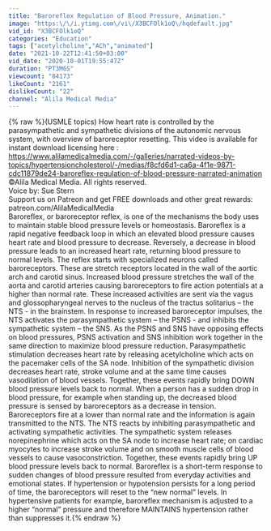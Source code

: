 ```yaml
---
title: "Baroreflex Regulation of Blood Pressure, Animation."
image: "https:\/\/i.ytimg.com\/vi\/X3BCFOlk1oQ\/hqdefault.jpg"
vid_id: "X3BCFOlk1oQ"
categories: "Education"
tags: ["acetylcholine","ACh","animated"]
date: "2021-10-22T12:41:50+03:00"
vid_date: "2020-10-01T19:55:47Z"
duration: "PT3M6S"
viewcount: "84173"
likeCount: "2161"
dislikeCount: "22"
channel: "Alila Medical Media"
---
```

{% raw %}(USMLE topics) How heart rate is controlled by the parasympathetic and sympathetic divisions of the autonomic nervous system, with overview of baroreceptor resetting. This video is available for instant download licensing here : <a rel="nofollow" target="blank" href="https://www.alilamedicalmedia.com/-/galleries/narrated-videos-by-topics/hypertensioncholesterol/-/medias/f8cfd6d1-ca6a-4f1e-9871-cdc11879de24-baroreflex-regulation-of-blood-pressure-narrated-animation">https://www.alilamedicalmedia.com/-/galleries/narrated-videos-by-topics/hypertensioncholesterol/-/medias/f8cfd6d1-ca6a-4f1e-9871-cdc11879de24-baroreflex-regulation-of-blood-pressure-narrated-animation</a> <br />©Alila Medical Media. All rights reserved. <br />Voice by: Sue Stern<br />Support us on Patreon and get FREE downloads and other great rewards: patreon.com/AlilaMedicalMedia <br />Baroreflex, or baroreceptor reflex, is one of the mechanisms the body uses to maintain stable blood pressure levels or homeostasis. Baroreflex is a rapid negative feedback loop in which an elevated blood pressure causes heart rate and blood pressure to decrease. Reversely, a decrease in blood pressure leads to an increased heart rate, returning blood pressure to normal levels. The reflex starts with specialized neurons called baroreceptors. These are stretch receptors located in the wall of the aortic arch and carotid sinus. Increased blood pressure stretches the wall of the aorta and carotid arteries causing baroreceptors to fire action potentials at a higher than normal rate. These increased activities are sent via the vagus and glossopharyngeal nerves to the nucleus of the tractus solitarius – the NTS - in the brainstem. In response to increased baroreceptor impulses, the NTS activates the parasympathetic system – the PSNS - and inhibits the sympathetic system – the SNS. As the PSNS and SNS have opposing effects on blood pressures, PSNS activation and SNS inhibition work together in the same direction to maximize blood pressure reduction. Parasympathetic stimulation decreases heart rate by releasing acetylcholine which acts on the pacemaker cells of the SA node. Inhibition of the sympathetic division decreases heart rate, stroke volume and at the same time causes vasodilation of blood vessels. Together, these events rapidly bring DOWN blood pressure levels back to normal. When a person has a sudden drop in blood pressure, for example when standing up, the decreased blood pressure is sensed by baroreceptors as a decrease in tension. Baroreceptors fire at a lower than normal rate and the information is again transmitted to the NTS. The NTS reacts by inhibiting parasympathetic and activating sympathetic activities. The sympathetic system releases norepinephrine which acts on the SA node to increase heart rate; on cardiac myocytes to increase stroke volume and on smooth muscle cells of blood vessels to cause vasoconstriction. Together, these events rapidly bring UP blood pressure levels back to normal. Baroreflex is a short-term response to sudden changes of blood pressure resulted from everyday activities and emotional states. If hypertension or hypotension persists for a long period of time, the baroreceptors will reset to the “new normal” levels. In hypertensive patients for example, baroreflex mechanism is adjusted to a higher “normal” pressure and therefore MAINTAINS hypertension rather than suppresses it.{% endraw %}
